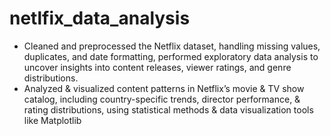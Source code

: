 # netlfix_data_analysis
- Cleaned and preprocessed the Netflix dataset, handling missing values, duplicates, and date formatting, performed
exploratory data analysis to uncover insights into content releases, viewer ratings, and genre distributions.
- Analyzed & visualized content patterns in Netflix’s movie & TV show catalog, including country-specific trends,
director performance, & rating distributions, using statistical methods & data visualization tools like Matplotlib
